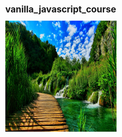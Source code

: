 # vanilla_javascript_course

<img src="https://github.com/iizdebski/vanilla_javascript_course/blob/main/17_images/nature.jpg" width="350" height="350">